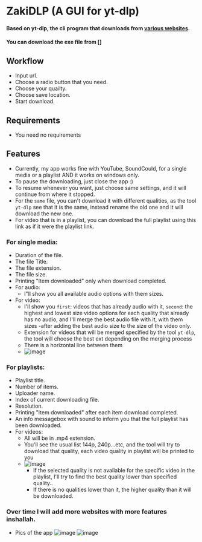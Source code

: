 # ZakiDLP (A GUI for yt-dlp)
#### Based on yt-dlp, the cli program that downloads from [various websites](https://github.com/yt-dlp/yt-dlp/blob/master/supportedsites.md).
#### You can download the exe file from []

## Workflow
- Input url.
- Choose a radio button that you need.
- Choose your quailty.
- Choose save location.
- Start download.
  
## Requirements
- You need no requirements

## Features
- Currently, my app works fine with YouTube, SoundCould, for a single media or a playlist AND it works on windows only.
- To pause the downloading, just close the app :)
- To resume whenever you want, just choose same settings, and it will continue from where it stopped.
- For the `same` file, you can't download it with different qualities, as the tool `yt-dlp` see that it is the same, instead rename the old one and it will download the new one.
- For video that is in a playlist, you can download the full playlist using this link as if it were the playlist link.

###  For single media:
  - Duration of the file.
  - The file Title.
  - The file extension.
  - The file size.
  - Printing "Item downloaded" only when download completed.
  - For audio:
    - I"ll show you all available audio options with them sizes.
  -  For video:
      - I'll show you `first`: videos that has already audio with it, `second`: the highest and lowest size video options for each quality that already has no audio, and I'll merge the best audio file with it, with them sizes -after adding the best audio size to the size of the video only.
      - Extension for videos that will be merged specified by the tool `yt-dlp`, the tool will choose the best ext depending on the merging process
      - There is a horizontal line between them
      - ![image](https://github.com/AbdelrhmanUZaki/ZakiDLP/assets/99971020/1f864752-445a-4189-bc38-22c7e9fc1f9d) 
### For playlists:
  - Playlist title.
  - Number of items.
  - Uploader name.
  - Index of current downloading file.
  - Resolution.
  - Printing "Item downloaded" after each item download completed.
  - An info messagebox with sound to inform you that the full playlist has been downloaded.
  - For videos:
    - All will be in .mp4 extension. 
    - You'll see the usual list 144p, 240p...etc, and the tool will try to download that quality, each video quality in playlist will be printed to you
    - ![image](https://github.com/AbdelrhmanUZaki/ZakiDLP/assets/99971020/0dc16bed-34d9-4a38-9296-d275f4300b97)
        - If the selected quality is not available for the specific video in the playlist, I'll try to find the best quality lower than specified quality..
        - If there is no qualities lower than it, the higher quality than it will be downloaded.
        
### Over time I will add more websites with more features inshallah.

- Pics of the app
  ![image](https://github.com/AbdelrhmanUZaki/ZakiDLP/assets/99971020/470df401-d021-4ca5-8ca5-cb8318b2b63d)
  ![image](https://github.com/AbdelrhmanUZaki/ZakiDLP/assets/99971020/59f34c8d-f10a-4351-9634-f1e046123c68)
